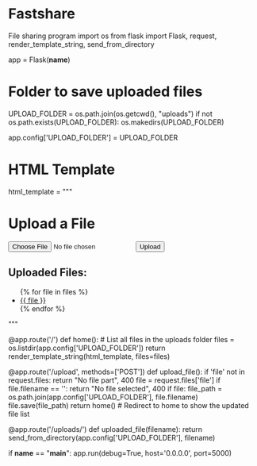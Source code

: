 # Fastshare
File sharing program 
import os
from flask import Flask, request, render_template_string, send_from_directory

app = Flask(__name__)

# Folder to save uploaded files
UPLOAD_FOLDER = os.path.join(os.getcwd(), "uploads")
if not os.path.exists(UPLOAD_FOLDER):
    os.makedirs(UPLOAD_FOLDER)

app.config['UPLOAD_FOLDER'] = UPLOAD_FOLDER

# HTML Template
html_template = """
<!DOCTYPE html>
<html>
<head>
    <title>Upload and View Files</title>
</head>
<body>
    <h1>Upload a File</h1>
    <form method="post" enctype="multipart/form-data" action="/upload">
        <input type="file" name="file" />
        <button type="submit">Upload</button>
    </form>
    <h2>Uploaded Files:</h2>
    <ul>
        {% for file in files %}
            <li><a href="{{ url_for('uploaded_file', filename=file) }}" target="_blank">{{ file }}</a></li>
        {% endfor %}
    </ul>
</body>
</html>
"""

@app.route('/')
def home():
    # List all files in the uploads folder
    files = os.listdir(app.config['UPLOAD_FOLDER'])
    return render_template_string(html_template, files=files)

@app.route('/upload', methods=['POST'])
def upload_file():
    if 'file' not in request.files:
        return "No file part", 400
    file = request.files['file']
    if file.filename == '':
        return "No file selected", 400
    if file:
        file_path = os.path.join(app.config['UPLOAD_FOLDER'], file.filename)
        file.save(file_path)
        return home()  # Redirect to home to show the updated file list

@app.route('/uploads/<filename>')
def uploaded_file(filename):
    return send_from_directory(app.config['UPLOAD_FOLDER'], filename)

if __name__ == "__main__":
    app.run(debug=True, host='0.0.0.0', port=5000)
    
